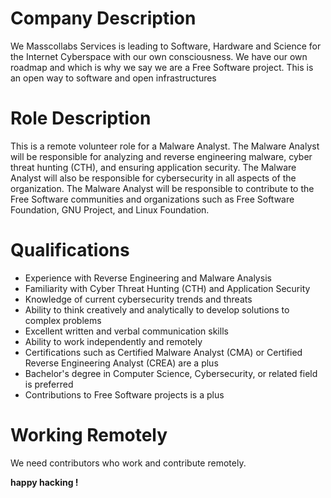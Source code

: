 # Company Description

We Masscollabs Services is leading to Software, Hardware and Science for the Internet Cyberspace with our own consciousness. We have our own roadmap and which is why we say we are a Free Software project. This is an open way to software and open infrastructures


# Role Description


This is a remote volunteer role for a Malware Analyst. The Malware Analyst will be responsible for analyzing and reverse engineering malware, cyber threat hunting (CTH), and ensuring application security. The Malware Analyst will also be responsible for cybersecurity in all aspects of the organization. The Malware Analyst will be responsible to contribute to the Free Software communities and organizations such as Free Software Foundation, GNU Project, and Linux Foundation.


# Qualifications

* Experience with Reverse Engineering and Malware Analysis
* Familiarity with Cyber Threat Hunting (CTH) and Application Security
* Knowledge of current cybersecurity trends and threats
* Ability to think creatively and analytically to develop solutions to complex problems
* Excellent written and verbal communication skills
* Ability to work independently and remotely
* Certifications such as Certified Malware Analyst (CMA) or Certified Reverse Engineering Analyst (CREA) are a plus
* Bachelor's degree in Computer Science, Cybersecurity, or related field is preferred
* Contributions to Free Software projects is a plus

# Working Remotely

We need contributors who work and contribute remotely.

**happy hacking !**




